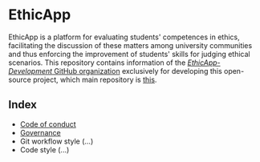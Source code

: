 # EthicApp

EthicApp is a platform for evaluating students' competences in ethics, facilitating the discussion of these matters among university communities and thus enforcing the improvement of students' skills for judging ethical scenarios. This repository contains information of the [*EthicApp-Development* GitHub organization](https://github.com/EthicApp-Development) exclusively for developing this open-source project, which main repository is [this](https://github.com/EthicApp-Development/ethicapp-main).

## Index

- [Code of conduct](./CODE_OF_CONDUCT.md)
- [Governance](./GOVERNANCE.md)
- Git workflow style (...)
- Code style (...)
